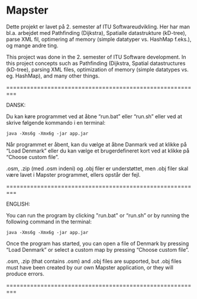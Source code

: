 # Mapster

Dette projekt er lavet på 2. semester af ITU Softwareudvikling.
Her har man bl.a. arbejdet med Pathfinding (Dijkstra), Spatialle datastrukture (kD-tree), 
parse XML fil, optimering af memory (simple datatyper vs. HashMap f.eks.), og mange andre ting.

This project was done in the 2. semester of ITU Software development.
In this project concepts such as Pathfinding (Dijkstra, Spatial datastructures (kD-tree),
parsing XML files, optimization of memory (simple datatypes vs. eg. HashMap), and many other things.

=========================================================

DANSK:

Du kan køre programmet ved at åbne “run.bat” eller “run.sh” 
eller ved at skrive følgende kommando i en terminal:
```
java -Xms6g -Xmx6g -jar app.jar
```

Når programmet er åbent, kan du vælge at åbne Danmark ved at 
klikke på “Load Denmark” eller du kan vælge et brugerdefineret kort 
ved at klikke på “Choose custom file”.

.osm, .zip (med .osm indeni) og .obj filer er understøttet, 
men .obj filer skal være lavet i Mapster programmet, ellers opstår der fejl.

=========================================================

ENGLISH:

You can run the program by clicking "run.bat" or “run.sh”
or by running the following command in the terminal:
```
java -Xms6g -Xmx6g -jar app.jar
```

Once the program has started, you can open a file of Denmark by 
pressing “Load Denmark” or select a custom map by pressing “Choose custom file”. 

.osm, .zip (that contains .osm) and .obj files are supported, 
but .obj files must have been created by our own Mapster application, or they will produce errors.

=========================================================
